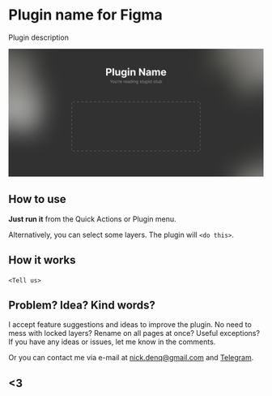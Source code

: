 # Plugin name for Figma
Plugin description

![<Plugin name covers>](https://github.com/qurle/plugin-starter/blob/main/assets/cover.png?raw=true)

## **How to use**

**Just run it** from the Quick Actions or Plugin menu. 

Alternatively, you can select some layers. The plugin will `<do this>`.

## **How it works**

`<Tell us>`

## **Problem? Idea? Kind words?**

I accept feature suggestions and ideas to improve the plugin. No need to mess with locked layers? Rename on all pages at once? Useful exceptions? If you have any ideas or issues, let me know in the comments.

Or you can contact me via e-mail at [nick.denq@gmail.com](mailto:nick.denq@gmail.com?subject=<Plugin%20for%Figma>) and [Telegram](http://t.me/qurle).

## <3